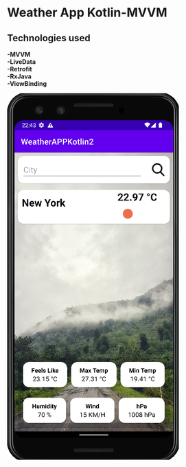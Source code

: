 # Weather App Kotlin-MVVM
## Technologies used <br/>
**-MVVM** <br/>
**-LiveData** <br/>
**-Retrofit** <br/>
**-RxJava** <br/>
**-ViewBinding** <br/>

![ScreenShot](https://github.com/AdemMuslugil/WeatherAppKotlin/blob/main/Ekran%20Al%C4%B1nt%C4%B1s%C4%B1.PNG)
